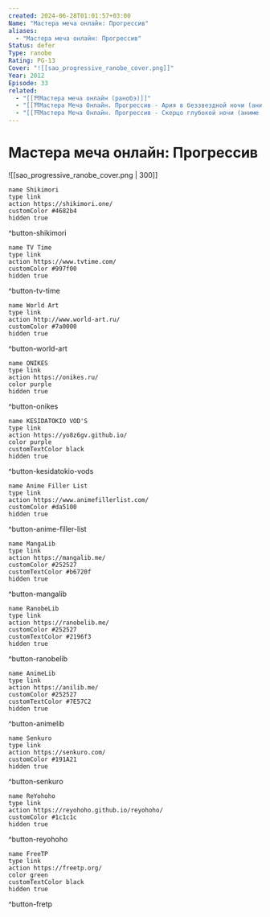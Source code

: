 ```yaml
---
created: 2024-06-28T01:01:57+03:00
Name: "Мастера меча онлайн: Прогрессив"
aliases:
  - "Мастера меча онлайн: Прогрессив"
Status: defer
Type: ranobe
Rating: PG-13
Cover: "![[sao_progressive_ranobe_cover.png]]"
Year: 2012
Episode: 33
related:
  - "[[⛩️Мастера меча онлайн (ранобэ)]]"
  - "[[⛩️Мастера Меча Онлайн. Прогрессив - Ария в беззвездной ночи (аниме фильм)]]"
  - "[[⛩️Мастера Меча Онлайн. Прогрессив - Скерцо глубокой ночи (аниме фильм)]]"
---
```


# Мастера меча онлайн: Прогрессив

![[sao_progressive_ranobe_cover.png | 300]]


```button
name Shikimori
type link
action https://shikimori.one/
customColor #4682b4
hidden true
```
^button-shikimori

```button
name TV Time
type link
action https://www.tvtime.com/
customColor #997f00
hidden true
```
^button-tv-time

```button
name World Art
type link
action http://www.world-art.ru/
customColor #7a0000
hidden true
```
^button-world-art

```button
name ONIKES
type link
action https://onikes.ru/
color purple
hidden true
```
^button-onikes

```button
name KESIDATOKIO VOD'S
type link
action https://yo8z6gv.github.io/
color purple
customTextColor black
hidden true
```
^button-kesidatokio-vods

```button
name Anime Filler List
type link
action https://www.animefillerlist.com/
customColor #da5100
hidden true
```
^button-anime-filler-list

```button
name MangaLib
type link
action https://mangalib.me/
customColor #252527
customTextColor #b6720f
hidden true
```
^button-mangalib

```button
name RanobeLib
type link
action https://ranobelib.me/
customColor #252527
customTextColor #2196f3
hidden true
```
^button-ranobelib

```button
name AnimeLib
type link
action https://anilib.me/
customColor #252527
customTextColor #7E57C2
hidden true
```
^button-animelib

```button
name Senkuro
type link
action https://senkuro.com/
customColor #191A21
hidden true
```
^button-senkuro

```button
name ReYohoho
type link
action https://reyohoho.github.io/reyohoho/
customColor #1c1c1c
hidden true
```
^button-reyohoho

```button
name FreeTP
type link
action https://freetp.org/
color green
customTextColor black
hidden true
```
^button-fretp
